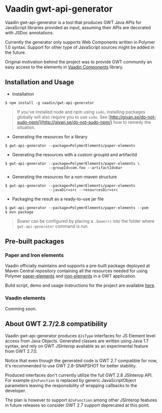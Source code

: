 # Vaadin gwt-api-generator

Vaadin gwt-api-generator is a tool that produces GWT Java APIs for JavaScript libraries provided as input, assuming their APIs are decorated with JSDoc annotations.

Currently the generator only supports Web Components written in Polymer 1.0 syntax. Support for other type of JavaScript sources might be added in the future.

Original motivation behind the project was to provide GWT community an easy access to the elements in [Vaadin Components](https://github.com/vaadin/vaadin-elements) library.

## Installation and Usage

- Installation
```shell
$ npm install -g vaadin/gwt-api-generator
```
> If you've installed node and npm using `sudo`, installing packages globally will also require you to use `sudo`. See [http://givan.se/do-not-sudo-npm/](http://givan.se/do-not-sudo-npm/) how to remedy the situation.

- Generating the resources for a library
```shell
$ gwt-api-generator --package=PolymerElements/paper-elements
```
- Generating the resources with a custom groupId and artifactId
```shell
$ gwt-api-generator --package=PolymerElements/paper-elements \
                    --groupId=com.foo --artifactId=bar
```
- Generating the resources for a non-maven structure
```shell
$ gwt-api-generator --package=PolymerElements/paper-elements
                    --javaDir=src --resourcesDir=src
```
- Packaging the result as a ready-to-use jar file
```shell
$ gwt-api-generator --package=PolymerElements/paper-elements --pom
$ mvn package
```

> Bower can be configured by placing a `.bowerrc` into the folder where `gwt-api-generator` command is run.

## Pre-built packages

### Paper and Iron elements

Vaadin officially maintains and supports a pre-built package deployed at Maven Central repository containing all the resources needed for using Polymer [paper-elements](https://elements.polymer-project.org/browse?package=paper-elements) and [iron-elements](https://elements.polymer-project.org/browse?package=iron-elements) in a GWT application.

Build script, demo and usage instructions for the project are available [here](https://github.com/vaadin/gwt-polymer-elements).

### Vaadin elements

Comming soon.

## About GWT 2.7/2.8 compatibility

Vaadin gwt-api-generator produces `@JsType` interfaces for JS Element level access from Java Objects.
Generated classes are written using Java 1.7 syntax, and rely on GWT JSInterop available as an experimental feature from GWT 2.7.0.

Notice that even though the generated code is GWT 2.7 compatible for now, it's recommended to use GWT 2.8-SNAPSHOT for better stability.

Produced interfaces don't currently utilize the full GWT 2.8 JSInterop API. For example `@JsFunction` is replaced by generic JavaScriptObject parameters leaving the responsibility of wrapping callbacks to the developer.

The plan is however to support `@JsFunction` among other JSInterop features in future releases so consider GWT 2.7 support deprecated at this point.
